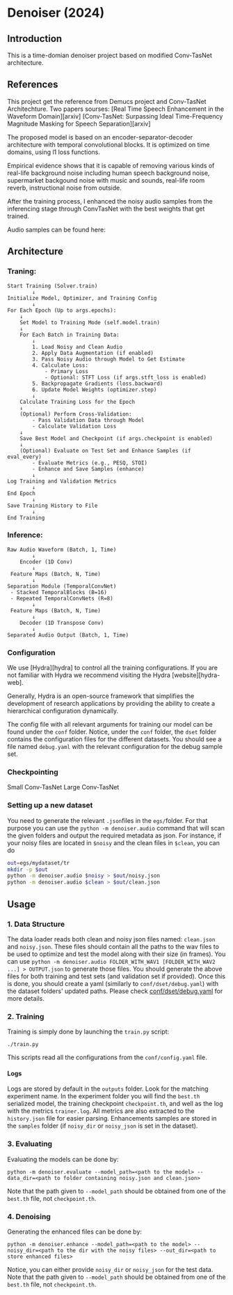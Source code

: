 # Denoiser (2024)

## Introduction
This is a time-domian denoiser project based on modified Conv-TasNet architecture. 

## References  
This project get the reference from Demucs project and Conv-TasNet Architechture. 
Two papers sourses:
[Real Time Speech Enhancement in the Waveform Domain][arxiv]
[Conv-TasNet: Surpassing Ideal Time-Frequency Magnitude Masking for Speech Separation][arxiv]

The proposed model is based on an encoder-separator-decoder architecture with temporal convolutional blocks. It is optimized on time domains, using l1 loss functions.

Empirical evidence shows that it is capable of removing various kinds of real-life background noise including human speech background noise, supermarket backgound noise with music and sounds, real-life room reverb, instructional noise from outside.

After the training process, I enhanced the noisy audio samples from the inferencing stage through ConvTasNet with the best weights that get trained. 

Audio samples can be found here: 

## Architecture 

### Traning:

```
Start Training (Solver.train)
        ↓
Initialize Model, Optimizer, and Training Config
        ↓
For Each Epoch (Up to args.epochs):
    ↓
    Set Model to Training Mode (self.model.train)
    ↓
    For Each Batch in Training Data:
        ↓
        1. Load Noisy and Clean Audio
        2. Apply Data Augmentation (if enabled)
        3. Pass Noisy Audio through Model to Get Estimate
        4. Calculate Loss:
            - Primary Loss 
            - Optional: STFT Loss (if args.stft_loss is enabled)
        5. Backpropagate Gradients (loss.backward)
        6. Update Model Weights (optimizer.step)
        ↓
    Calculate Training Loss for the Epoch
    ↓
    (Optional) Perform Cross-Validation:
        - Pass Validation Data through Model
        - Calculate Validation Loss
    ↓
    Save Best Model and Checkpoint (if args.checkpoint is enabled)
    ↓
    (Optional) Evaluate on Test Set and Enhance Samples (if eval_every)
        - Evaluate Metrics (e.g., PESQ, STOI)
        - Enhance and Save Samples (enhance)
        ↓
Log Training and Validation Metrics
        ↓
End Epoch
        ↓
Save Training History to File
        ↓
End Training

```

### Inference:
```
Raw Audio Waveform (Batch, 1, Time)
        ↓
    Encoder (1D Conv)
        ↓
 Feature Maps (Batch, N, Time)
        ↓
Separation Module (TemporalConvNet)
 - Stacked TemporalBlocks (B=16)
 - Repeated TemporalConvNets (R=8)
        ↓
 Feature Maps (Batch, N, Time)
        ↓
    Decoder (1D Transpose Conv)
        ↓
Separated Audio Output (Batch, 1, Time)

```


### Configuration

We use [Hydra][hydra] to control all the training configurations. If you are not familiar with Hydra
we recommend visiting the Hydra [website][hydra-web].

Generally, Hydra is an open-source framework that simplifies the development of research applications
by providing the ability to create a hierarchical configuration dynamically.

The config file with all relevant arguments for training our model can be found under the `conf` folder.
Notice, under the `conf` folder, the `dset` folder contains the configuration files for the different datasets. You should see a file named `debug.yaml` with the relevant configuration for the debug sample set.


### Checkpointing
Small Conv-TasNet
Large Conv-TasNet

### Setting up a new dataset

You need to generate the relevant `.json`files in the `egs/`folder.
For that purpose you can use the `python -m denoiser.audio` command that will
scan the given folders and output the required metadata as json.
For instance, if your noisy files are located in `$noisy` and the clean files in `$clean`, you can do

```bash
out=egs/mydataset/tr
mkdir -p $out
python -m denoiser.audio $noisy > $out/noisy.json
python -m denoiser.audio $clean > $out/clean.json
```

## Usage

### 1. Data Structure
The data loader reads both clean and noisy json files named: `clean.json` and `noisy.json`. These files should contain all the paths to the wav files to be used to optimize and test the model along with their size (in frames).
You can use `python -m denoiser.audio FOLDER_WITH_WAV1 [FOLDER_WITH_WAV2 ...] > OUTPUT.json` to generate those files.
You should generate the above files for both training and test sets (and validation set if provided). Once this is done, you should create a yaml (similarly to `conf/dset/debug.yaml`) with the dataset folders' updated paths.
Please check [conf/dset/debug.yaml](conf/dset/debug.yaml) for more details.


### 2. Training
Training is simply done by launching the `train.py` script:

```
./train.py
```

This scripts read all the configurations from the `conf/config.yaml` file.


#### Logs

Logs are stored by default in the `outputs` folder. Look for the matching experiment name.
In the experiment folder you will find the `best.th` serialized model, the training checkpoint `checkpoint.th`,
and well as the log with the metrics `trainer.log`. All metrics are also extracted to the `history.json`
file for easier parsing. Enhancements samples are stored in the `samples` folder (if `noisy_dir` or `noisy_json`
is set in the dataset).

### 3. Evaluating

Evaluating the models can be done by:

```
python -m denoiser.evaluate --model_path=<path to the model> --data_dir=<path to folder containing noisy.json and clean.json>
```
Note that the path given to `--model_path` should be obtained from one of the `best.th` file, not `checkpoint.th`.

### 4. Denoising

Generating the enhanced files can be done by:

```
python -m denoiser.enhance --model_path=<path to the model> --noisy_dir=<path to the dir with the noisy files> --out_dir=<path to store enhanced files>
```
Notice, you can either provide `noisy_dir` or `noisy_json` for the test data.
Note that the path given to `--model_path` should be obtained from one of the `best.th` file, not `checkpoint.th`.

